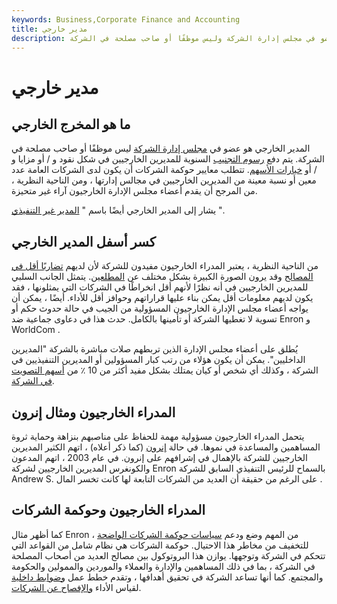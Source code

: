 ```yaml
---
keywords: Business,Corporate Finance and Accounting
title: مدير خارجي
description: المدير الخارجي هو عضو في مجلس إدارة الشركة وليس موظفًا أو صاحب مصلحة في الشركة.
---
```


# مدير خارجي
## ما هو المخرج الخارجي

المدير الخارجي هو عضو في [مجلس إدارة الشركة](/boardoftrustees) ليس موظفًا أو صاحب مصلحة في الشركة. يتم دفع [رسوم التجنيب](/retainer-fee) السنوية للمديرين الخارجيين في شكل نقود و / أو مزايا و / أو [خيارات الأسهم](/stockoption). تتطلب معايير حوكمة الشركات أن يكون لدى الشركات العامة عدد معين أو نسبة معينة من المديرين الخارجيين في مجالس إدارتها ، ومن الناحية النظرية ، من المرجح أن يقدم أعضاء مجلس الإدارة الخارجيون آراء غير متحيزة.

يشار إلى المدير الخارجي أيضًا باسم " [المدير غير التنفيذي](/non-executive-director) ".

## كسر أسفل المدير الخارجي

من الناحية النظرية ، يعتبر المدراء الخارجيون مفيدون للشركة لأن لديهم [تضاربًا أقل في المصالح](/conflict-of-interest) وقد يرون الصورة الكبيرة بشكل مختلف عن [المطلعين](/insider). يتمثل الجانب السلبي للمديرين الخارجيين في أنه نظرًا لأنهم أقل انخراطًا في الشركات التي يمثلونها ، فقد يكون لديهم معلومات أقل يمكن بناء عليها قراراتهم وحوافز أقل للأداء. أيضًا ، يمكن أن يواجه أعضاء مجلس الإدارة الخارجيون المسؤولية من الجيب في حالة حدوث حكم أو تسوية لا تغطيها الشركة أو تأمينها بالكامل. حدث هذا في دعاوى جماعية ضد Enron و WorldCom .

يُطلق على أعضاء مجلس الإدارة الذين تربطهم صلات مباشرة بالشركة "المديرين الداخليين". يمكن أن يكون هؤلاء من رتب كبار المسؤولين أو المديرين التنفيذيين في الشركة ، وكذلك أي شخص أو كيان يمتلك بشكل مفيد أكثر من 10 ٪ من [أسهم التصويت في الشركة](/votingshares).

## المدراء الخارجيون ومثال إنرون

يتحمل المدراء الخارجيون مسؤولية مهمة للحفاظ على مناصبهم بنزاهة وحماية ثروة المساهمين والمساعدة في نموها. في حالة [إنرون](/enron) (كما ذكر أعلاه) ، اتهم الكثير المديرين الخارجيين للشركة بالإهمال في إشرافهم على إنرون. في عام 2003 ، اتهم المدعون والكونغرس المديرين الخارجيين لشركة Enron بالسماح للرئيس التنفيذي السابق للشركة Andrew S. على الرغم من حقيقة أن العديد من الشركات التابعة لها كانت تخسر المال .

## المدراء الخارجيون وحوكمة الشركات

كما أظهر مثال Enron ، من المهم وضع ودعم [سياسات حوكمة الشركات الواضحة](/corporategovernance) للتخفيف من مخاطر هذا الاحتيال. حوكمة الشركات هي نظام شامل من القواعد التي تتحكم في الشركة وتوجهها. يوازن هذا البروتوكول بين مصالح العديد من أصحاب المصلحة في الشركة ، بما في ذلك المساهمين والإدارة والعملاء والموردين والممولين والحكومة والمجتمع. كما أنها تساعد الشركة في تحقيق أهدافها ، وتقدم خطط عمل [وضوابط داخلية](/internalcontrols) لقياس الأداء [والإفصاح عن الشركات](/disclosure).

